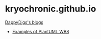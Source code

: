 # kryochronic.github.io
[DappyDigs's blogs](blog/)
- [Examples of PlantUML WBS](blog/jekyll/plantuml/wbs/sample/code/2022/01/31/test-plantuml-jekyll.html)

